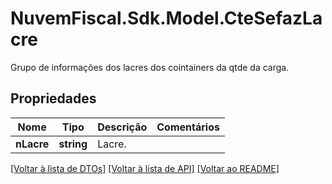 # NuvemFiscal.Sdk.Model.CteSefazLacre
Grupo de informações dos lacres dos cointainers da qtde da carga.

## Propriedades

Nome | Tipo | Descrição | Comentários
------------ | ------------- | ------------- | -------------
**nLacre** | **string** | Lacre. | 

[[Voltar à lista de DTOs]](../README.md#documentation-for-models) [[Voltar à lista de API]](../README.md#documentation-for-api-endpoints) [[Voltar ao README]](../README.md)


